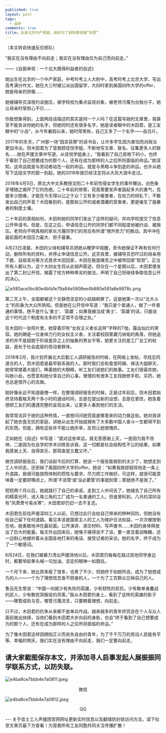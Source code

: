 ```yaml
---
published: true
layout: post
tags:
  - 岳昕
comments: true
title: 出身北京中产家庭，她却为了弱势群体被“失踪”
---
```

（本文转自快速反应部队）

“我实在没有理由不向前走；我实在没有理由仅为自己而向前走。”

——《自我审视：一个北大既得利益者的自述》

她出生在北京的一个中产家庭，中考时考上人大附中，高考时考上北京大学，写出高考满分作文，她在大三时被公派出国留学，大四时拿到美国四所大学的offer，她是母亲的骄傲……

她被辅导员深夜约谈施压，被学校视为重点监视对象，被老师污蔑为台独分子，她让母亲时常担心不已……

你能想象得到，上面两段话描述的其实是同一个人吗？在这篇写她的文章里，我甚至不能告诉你她的名字，但她同时还有很多名字，她是读者眼中的木田君，是工友眼中的“小岳”，从今年暑假以来，她时常笑称，自己又多了一个名字——岳日斤。

2017年的冬天，广州那一场“因言获罪”的读书会，让许多学生因为害怕而对政治更加冷淡。但木田君为了营救顾佳悦学姐，不断地写文章、联名、征集更多人的联名……她在声援文章中写道，从佳悦学姐身上，“我看到了自己皮袍下的小，也终于看到了自己想要成为的那个人，还有在成为那样的人之后所将面临的命运。”她深知，这命运就是与劳动者站在一起的命运，就是与黑暗斗争到底的命运。也许从她写下这段文字的那一刻起，她的2018年就已经注定将从大风大浪中走过。

2018年4月5日，原北大中文系教授沈阳二十年前性侵女学生的事件曝出，白色象牙塔随之揭开了它的伤疤。二十年前的惨案，究竟需要发声者鼓起多大的勇气，克服多少困难，才能在今天得以公之于众？又有多少被害者，在权力的倾轧下，不敢发出自己的声音？木田看到的，是那些公开的或者潜藏的受害者，更是催生了施暴者的制度土壤。

二十年前的真相如何，木田和她的同学们发出了这样的疑问，并向学校提交了信息公开申请书。但是，在这之后，申请信息公开的同学们都不同程度地被约谈、被施压。老师向不明真相的家长污蔑同学们的背后有所谓“境外势力”的推动。其中冲在最前面的木田压力最大、担子最重。

4月23日凌晨，木田的父母和辅导员把她从睡梦中摇醒，责令她保证不再有任何行动，删除所有的资料，并停止申请信息公开。这天夜里，被辅导员恐吓过的母亲用下跪、自扇耳光等方式恳求木田回家，木田在极度痛苦之中被带回家“软禁”。正当所有人都以为，这个大四女生将从此销声匿迹，但仅在一个星期以后，木田君便发出了第二封公开信，揭露了校方种种卑劣的做法，声明了自己将继续争取信息公开的决心。

![e585ace5bc80e4bfa1e79a84e5908ee4b880e591a8e9878c.png](https://i.loli.net/2018/10/21/5bcc6d28c812f.png)

第二天上午，全国都被这个文静而坚定的小姑娘刷屏了。这是她第一次以“北大斗士”的形象为大众所熟知。但是她在公开信中写道：“我只是个普通人，做了一件普通的事情，绝不是什么‘勇士’、‘英雄’；如果我被当成‘勇士’、‘英雄’的话，只能说这个时代这个制度有太多的不正常不合理之处。”

在木田的一张照片里，她穿着印有“女权主义者长这样”字样的T恤，露出灿烂的笑容。她的确是一位身体力行的女权主义者，关注着校园里藏污纳垢的角落，但她追求的并不是超脱于阶级差异之上的抽象的男女平等，她更关注的是工厂女工的权益，是处于社会底层的劳动者群体。

2018年2月，我计划开展北大后勤工人调研报告的时候，在网络上发帖，寻找志同道合的人，而木田君是最早联系我的人。那时我们去和食堂阿姨、保洁大姐聊天，她常常搂着大姐们，睁着她的大眼睛，听工友们说她们的故事。工友们很喜欢她，叫她小岳，也愿意和她分享自己的心事。慢慢的有很多工友找她修手机、买药，她也总是很开心的去做。

她好像永远不知道疲倦一样。在整理调研报告的时候，正是过年前后，但木田君始终坚持着每天两个多小时的通话时间，总是在提出新的设想，总是在更改，她急着想把工友们的遭遇完整的呈现出来，让更多人看到他们的生活。

我常常诧异于她的这种热情，一直想问问她究竟是哪里来的动力做这些。她对我讲起了她衣食无忧的家庭，讲她从出生开始就拥有了大多数中国人奋斗一生都得不到的东西。但是，拥有这些并不能让她庆幸，反而让她很愧疚。

正如她在《自述》中写道：“面对这些幸运，我无意感谢上天，一是因为我不信神，二是因为社会学的学术训练告诉我，这一切都是社会结构性不公的结果，如果我感谢上天、自得其乐，那简直是又蠢又坏。”

做完调研报告后，我们谈起今后的打算，她说一个报告能做到的太少了，她想走到工人中间去，还拒掉了美国四所大学的offer。她说：“如果我按部就班地走一条上升道路，我很可能按照体制的惯性与要求，尽力把工作做好。可这样，就很可能意味着一定要把嘴闭上，所谓‘不该管’或‘没必要管’的事就别管；那就绝不是我了。”

短短两个月以后，她就践行了自己的承诺，走到工人中间去了，她褪去了自己所有的精英光环，进入珠三角的工厂成为一名普通的工人。但谁曾料到，八月的深圳没有“风萧萧兮易水寒”，木田君却仍旧一去不复还。

木田君在前往声援深圳工人以前，已想过此行会给自己带来的种种风险，但她没有给自己留下任何退路。看见本该是国家主人的工人为维护合法权益，一次次被按倒在地，她勇敢地冲在最前面。公开演讲、递交材料、写声援书……木田的身体释放出了巨大的能量。每天外出回来后，她嗓子痛得说不了话，要一直含着润喉糖，还一边耐心地接听着从全国各地打来的电话、接受记者的采访。她的名字，终于成为了一个敏感词。

8月24日，在我们被暴力清出声援场地以后，木田君仍每每在路过其他同学身边时，都要举起拳头喊一句加油，坚定的眼神一如既往。

一个月下来，她比原来瘦了很多，也黑了不少，但她终于如她所说，成为了她想成为的人——一个为了理想信念奋不顾身的人，一个为了工农群众忘掉自己的人。

鲁迅先生曾说：“中国一向就少有失败的英雄，少有韧性的反抗，少有敢单身鏖战的武人，少有敢抚哭叛徒的吊客。”我从木田君的身上，看到了这样的英雄的影子——哪管成败与否，哪管污蔑流言，只要朝着理想，向前走。

只不过，木田君的抗争从来都不是单兵作战。越来越多的青年终究会在个人与众人面前做出抉择，当他们看到木田君大步向前的身影，也会“终于看到了自己想要成为的那个人，还有在成为那样的人之后所将面临的命运。”

为了像木田君这样因拥抱正义而丧失自由的青年，为了千千万万的劳动人民能有平等、幸福的明天，我们实在没有理由不向前走，我们一定要向前走。

请大家截图保存本文，并添加寻人启事发起人展振振同学联系方式，以防失联。
---

![e4ba8ce7bbb4e7a0811.jpeg](https://i.loli.net/2018/10/21/5bcc6d9144549.jpeg)

<p style="text-align:center;">微信</p>

![e4ba8ce7bbb4e7a0812.jpeg](https://i.loli.net/2018/10/21/5bcc6e19d4422.jpeg)

<p style="text-align:center;">QQ</p>
---
关于佳士工人声援团官网网址更新实时信息以及翻墙防封锁访问方法，请下拉至文章页最下方查看！为营救所有工友同胞共同关注传播扩散！
